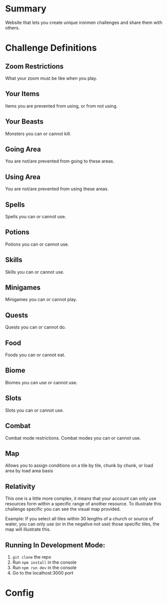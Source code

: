 # Summary

Website that lets you create unique ironmen challenges and share them with others.

# Challenge Definitions

## Zoom Restrictions

What your zoom must be like when you play.

## Your Items

Items you are prevented from using, or from not using.

## Your Beasts

Monsters you can or cannot kill.

## Going Area

You are not/are prevented from going to these areas.

## Using Area

You are not/are prevented from using these areas.

## Spells

Spells you can or cannot use.

## Potions

Potions you can or cannot use.

## Skills

Skills you can or cannot use.

## Minigames

Minigames you can or cannot play.

## Quests

Quests you can or cannot do.

## Food

Foods you can or cannot eat.

## Biome

Biomes you can use or cannot use.

## Slots

Slots you can or cannot use.

## Combat

Combat mode restrictions. Combat modes you can or cannot use.

## Map

Allows you to assign conditions on a tile by tile, chunk by chunk, or load area by load area basis

## Relativity

This one is a little more complex, it means that your account can only use resources form within a specific range of another resource. To illustrate this challenge specific you can see the visual map provided.

Example: If you select all tiles within 30 lengths of a church or source of water, you can only use (or in the negative not use) those specific tiles, the map will illustrate this.

## Running In Development Mode:
1. `git clone` the repo
2. Run `npm install` in the console
3. Run `npm run dev` in the console
4. Go to the localhost:3000 port

# Config
